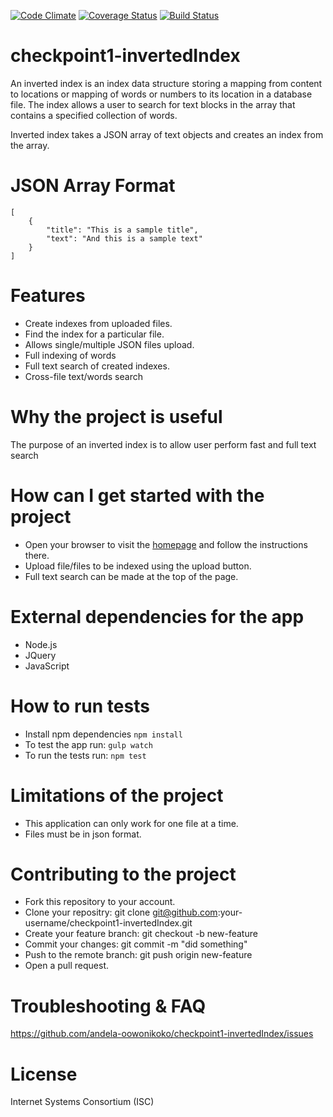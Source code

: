 [![Code Climate](https://codeclimate.com/github/andela-oowonikoko/checkpoint1-invertedIndex/badges/gpa.svg)](https://codeclimate.com/github/andela-oowonikoko/checkpoint1-invertedIndex)
[![Coverage Status](https://coveralls.io/repos/github/andela-oowonikoko/checkpoint1-invertedIndex/badge.svg?branch=master)](https://coveralls.io/github/andela-oowonikoko/checkpoint1-invertedIndex?branch=master)
[![Build Status](https://travis-ci.org/andela-oowonikoko/checkpoint1-invertedIndex.svg?branch=master)](https://travis-ci.org/andela-oowonikoko/checkpoint1-invertedIndex)
<!--[![Test Coverage](https://codeclimate.com/github/andela-oowonikoko/checkpoint1-invertedIndex/badges/coverage.svg)](https://codeclimate.com/github/andela-oowonikoko/checkpoint1-invertedIndex/coverage)-->
<!--[![Issue Count](https://codeclimate.com/github/andela-oowonikoko/checkpoint1-invertedIndex/badges/issue_count.svg)](https://codeclimate.com/github/andela-oowonikoko/checkpoint1-invertedIndex)-->

# checkpoint1-invertedIndex
An inverted index is an index data structure storing a mapping from content to locations or mapping of words or numbers to its location in a database file. The index allows a user to search for text blocks in the array that contains a specified collection of words.

Inverted index takes a JSON array of text objects and creates an index from the array. 

# JSON Array Format
```
[
    {
        "title": "This is a sample title",
        "text": "And this is a sample text"
    }
]
```

# Features
* Create indexes from uploaded files.
* Find the index for a particular file.
* Allows single/multiple JSON files upload.
* Full indexing of words
* Full text search of created indexes.
* Cross-file text/words search


# Why the project is useful
The purpose of an inverted index is to allow user perform fast and full text search

# How can I get started with the project
* Open your browser to visit the [homepage](http://checkpoint1-invertedindex.herokuapp.com) and follow the instructions there.
* Upload file/files to be indexed using the upload button.
* Full text search can be made at the top of the page.

# External dependencies for the app
* Node.js
* JQuery
* JavaScript

# How to run tests
* Install npm dependencies `npm install`
* To test the app run: `gulp watch`
* To run the tests run: `npm test`

# Limitations of the project
* This application can only work for one file at a time.
* Files must be in json format.

# Contributing to the project
* Fork this repository to your account.
* Clone your repositry: git clone git@github.com:your-username/checkpoint1-invertedIndex.git
* Create your feature branch: git checkout -b new-feature
* Commit your changes: git commit -m "did something"
* Push to the remote branch: git push origin new-feature
* Open a pull request.

# Troubleshooting & FAQ
https://github.com/andela-oowonikoko/checkpoint1-invertedIndex/issues

# License
Internet Systems Consortium (ISC)